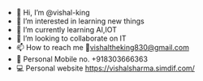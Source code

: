 - 👋 Hi, I’m @vishal-king
- 👀 I’m interested in learning new things
- 🌱 I’m currently learning AI,IOT
- 💞️ I’m looking to collaborate on IT
- 📫 How to reach me 📨vishaltheking830@gmail.com
- 📲 Personal Mobile no. +918303666363
- 💻 Personal website https://vishalsharma.simdif.com/
<!---
vishal-king/vishal-king is a ✨ special ✨ repository because its `README.md` (this file) appears on your GitHub profile.
You can click the Preview link to take a look at your changes.
--->

